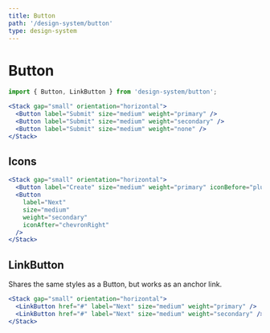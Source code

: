 ```yaml
---
title: Button
path: '/design-system/button'
type: design-system
---
```


# Button

```jsx
import { Button, LinkButton } from 'design-system/button';
```

```jsx live
<Stack gap="small" orientation="horizontal">
  <Button label="Submit" size="medium" weight="primary" />
  <Button label="Submit" size="medium" weight="secondary" />
  <Button label="Submit" size="medium" weight="none" />
</Stack>
```

## Icons

```jsx live
<Stack gap="small" orientation="horizontal">
  <Button label="Create" size="medium" weight="primary" iconBefore="plus" />
  <Button
    label="Next"
    size="medium"
    weight="secondary"
    iconAfter="chevronRight"
  />
</Stack>
```

## LinkButton

Shares the same styles as a Button, but works as an anchor link.

```jsx live
<Stack gap="small" orientation="horizontal">
  <LinkButton href="#" label="Next" size="medium" weight="primary" />
  <LinkButton href="#" label="Next" size="medium" weight="secondary" />
</Stack>
```
